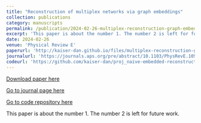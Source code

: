 ```yaml
---
title: "Reconstruction of multiplex networks via graph embeddings"
collection: publications
category: manuscripts
permalink: /publication/2024-02-26-multiplex-reconstruction-graph-embeddings
excerpt: 'This paper is about the number 1. The number 2 is left for future work.'
date: 2024-02-26
venue: 'Physical Review E'
paperurl: 'http://kaiser-dan.github.io/files/multiplex-reconstruction-graph-embeddings.pdf'
journalurl: 'https://journals.aps.org/pre/abstract/10.1103/PhysRevE.109.024313'
codeurl: 'https://github.com/kaiser-dan/proj_naive-embedded-reconstruction'
---
```


<a href='http://kaiser-dan.github.io/files/multiplex-reconstruction-graph-embeddings.pdf'>Download paper here</a>


<a href='https://journals.aps.org/pre/abstract/10.1103/PhysRevE.109.024313'>Go to journal page here</a>


<a href='https://github.com/kaiser-dan/proj_naive-embedded-reconstruction'>Go to code repository here</a>

This paper is about the number 1. The number 2 is left for future work.
